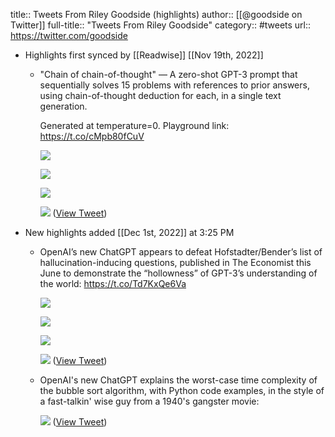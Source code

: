 title:: Tweets From Riley Goodside (highlights)
author:: [[@goodside on Twitter]]
full-title:: "Tweets From Riley Goodside"
category:: #tweets
url:: https://twitter.com/goodside

- Highlights first synced by [[Readwise]] [[Nov 19th, 2022]]
	- "Chain of chain-of-thought" — A zero-shot GPT-3 prompt that sequentially solves 15 problems with references to prior answers, using chain-of-thought deduction for each, in a single text generation.
	  
	  Generated at temperature=0. Playground link: https://t.co/cMpb80fCuV 
	  
	  ![](https://pbs.twimg.com/media/FfnIw3rVsAAde_E.jpg) 
	  
	  ![](https://pbs.twimg.com/media/FfnI6Z2UcAA6Zug.jpg) 
	  
	  ![](https://pbs.twimg.com/media/FfnJBmgUAAEPq8n.jpg) 
	  
	  ![](https://pbs.twimg.com/media/FfnJGNYVsAA-wr4.jpg) ([View Tweet](https://twitter.com/goodside/status/1583518688971411457))
- New highlights added [[Dec 1st, 2022]] at 3:25 PM
	- OpenAI’s new ChatGPT appears to defeat Hofstadter/Bender’s list of hallucination-inducing questions, published in The Economist this June to demonstrate the “hollowness” of GPT-3’s understanding of the world: https://t.co/Td7KxQe6Va 
	  
	  ![](https://pbs.twimg.com/media/Fi1tQCIXoAIBe8F.jpg) 
	  
	  ![](https://pbs.twimg.com/media/Fi1tQCHXgAYZPb-.jpg) 
	  
	  ![](https://pbs.twimg.com/media/Fi1tQCGXgAMxDpE.jpg) 
	  
	  ![](https://pbs.twimg.com/media/Fi1tQCHXoAE_CvD.jpg) ([View Tweet](https://twitter.com/goodside/status/1598053568422248448))
	- OpenAI's new ChatGPT explains the worst-case time complexity of the bubble sort algorithm, with Python code examples, in the style of a fast-talkin' wise guy from a 1940's gangster movie: 
	  
	  ![](https://pbs.twimg.com/media/Fi2yZq1XEAEs9cp.jpg) ([View Tweet](https://twitter.com/goodside/status/1598129631609380864))